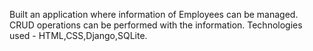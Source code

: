 Built an application where  information of Employees can be managed. CRUD operations can be performed with the information.
Technologies used - HTML,CSS,Django,SQLite.
